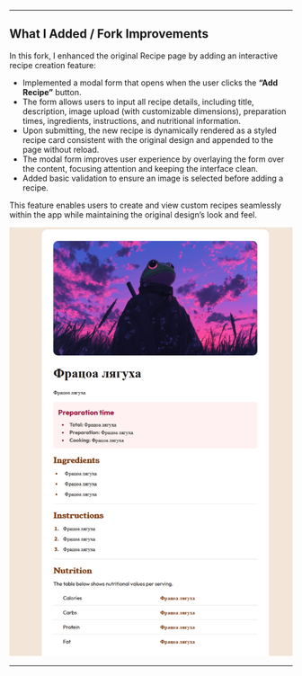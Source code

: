

---

## What I Added / Fork Improvements

In this fork, I enhanced the original Recipe page by adding an interactive recipe creation feature:

* Implemented a modal form that opens when the user clicks the **“Add Recipe”** button.
* The form allows users to input all recipe details, including title, description, image upload (with customizable dimensions), preparation times, ingredients, instructions, and nutritional information.
* Upon submitting, the new recipe is dynamically rendered as a styled recipe card consistent with the original design and appended to the page without reload.
* The modal form improves user experience by overlaying the form over the content, focusing attention and keeping the interface clean.
* Added basic validation to ensure an image is selected before adding a recipe.

This feature enables users to create and view custom recipes seamlessly within the app while maintaining the original design’s look and feel.

![Design preview for the Recipe page coding challenge](./preview.jpg)

---